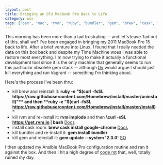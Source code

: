 ```yaml
---
layout: post
title: Bringing an Old MacBook Pro Back to Life
category: osx
tags: ["osx", "mac", "rvm", "ruby", "bundler", "gem", "brew", "cask", "mysql"]
---
```

This morning has been more than a tad frustrating -- and let's leave Tad out of this, shall we?  I've been engaged in bringing my 2011 MacBook Pro 15 back to life.  After a brief venture into Linux, I found that I really needed the data on this box back and despite my Time Machine woes I was able to restore most everything.  I'm now trying to make it actually a functional development tool since it is the only machine that generally seems to run this particular obsolete gem stack -- although [Dv](http://www.dasari.me/) would argue I should just kill everything and run Vagrant -- something I'm thinking about.

Here's the process I've been thru:

* kill brew and reinstall it: **ruby -e "$(curl -fsSL https://raw.githubusercontent.com/Homebrew/install/master/uninstall)"** and then **ruby -e "$(curl -fsSL https://raw.githubusercontent.com/Homebrew/install/master/install)"**
* kill rvm and re-install it: **rvm implode** and then **\curl -sSL https://get.rvm.io | bash** [Docs](https://richonrails.com/articles/uninstalling-rvm)
* install cask room: **brew cask install google-chrome** [Docs](https://caskroom.github.io/)
* kill bundler and re-install it:  **gem install bundler**
* kill gem and reinstall it: **gem update --system '2.3.0'** [SO](http://stackoverflow.com/questions/13626143/how-to-upgrade-rubygems)

I then updated my Ansible MacBook Pro configuration routine and ran it against the box.  And then I hit a high degree of [code rot](https://fuzzygroup.github.io/blog/rails/2016/12/06/code-rot-is-very-very-real.html) that, well, totally ruined my day.  